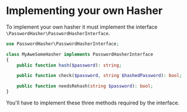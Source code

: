 # Implementing your own Hasher

To implement your own hasher it must implement the interface `\PasswordHasher\PasswordHasherInterface`.

```php
use PasswordHasher\PasswordHasherInterface;

class MyAweSomeHasher implements PasswordHasherInterface
{
    public function hash($password): string;

    public function check($password, string $hashedPassword): bool;

    public function needsRehash(string $password): bool;
}
```

You'll have to implement these three methods required by the interface.
